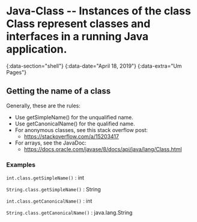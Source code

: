 # Java-Class -- Instances of the class Class represent classes and interfaces in a running Java application.
{:data-section="shell"}
{:data-date="April 18, 2019"}
{:data-extra="Um Pages"}

## Getting the name of a class
Generally, these are the rules:

* Use getSimpleName() for the unqualified name.
* Use getCanonicalName() for the qualified name.
* For anonymous classes, see this stack overflow post:
    * https://stackoverflow.com/a/15203417
* For arrays, see the JavaDoc:
    * https://docs.oracle.com/javase/8/docs/api/java/lang/Class.html

### Examples
`int.class.getSimpleName()`
: int

`String.class.getSimpleName()`
: String

`int.class.getCanonicalName()`
: int

`String.class.getCanonicalName()`
: java.lang.String

